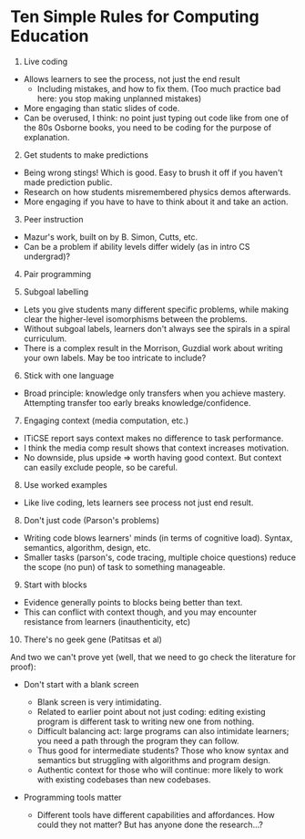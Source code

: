 # Ten Simple Rules for Computing Education

1. Live coding
 - Allows learners to see the process, not just the end result
   - Including mistakes, and how to fix them.  (Too much practice bad here: you stop making unplanned mistakes)
 - More engaging than static slides of code.
 - Can be overused, I think: no point just typing out code like from one of the 80s Osborne books, you need to be coding for the purpose of explanation.

2. Get students to make predictions
 - Being wrong stings!  Which is good.  Easy to brush it off if you haven't made prediction public.
 - Research on how students misremembered physics demos afterwards.
 - More engaging if you have to have to think about it and take an action.

3. Peer instruction
 - Mazur's work, built on by B. Simon, Cutts, etc.
 - Can be a problem if ability levels differ widely (as in intro CS undergrad)?

4. Pair programming

5. Subgoal labelling
 - Lets you give students many different specific problems, while making clear the higher-level isomorphisms between the problems.
 - Without subgoal labels, learners don't always see the spirals in a spiral curriculum.
 - There is a complex result in the Morrison, Guzdial work about writing your own labels.  May be too intricate to include?

6. Stick with one language
 - Broad principle: knowledge only transfers when you achieve mastery.  Attempting transfer too early breaks knowledge/confidence.

7. Engaging context (media computation, etc.)
 - ITiCSE report says context makes no difference to task performance.
 - I think the media comp result shows that context increases motivation.
 - No downside, plus upside => worth having good context.  But context can easily exclude people, so be careful.

8. Use worked examples
 - Like live coding, lets learners see process not just end result.

8. Don't just code (Parson's problems)
 - Writing code blows learners' minds (in terms of cognitive load).  Syntax, semantics, algorithm, design, etc.
 - Smaller tasks (parson's, code tracing, multiple choice questions) reduce the scope (no pun) of task to something manageable.

9. Start with blocks
 - Evidence generally points to blocks being better than text.
 - This can conflict with context though, and you may encounter resistance from learners (inauthenticity, etc)

10. There's no geek gene (Patitsas et al)

And two we can't prove yet (well, that we need to go check the literature for proof):

- Don't start with a blank screen
  - Blank screen is very intimidating.
  - Related to earlier point about not just coding: editing existing program is different task to writing new one from nothing.
  - Difficult balancing act: large programs can also intimidate learners; you need a path through the program they can follow.
  - Thus good for intermediate students?  Those who know syntax and semantics but struggling with algorithms and program design.
  - Authentic context for those who will continue: more likely to work with existing codebases than new codebases.

- Programming tools matter
  - Different tools have different capabilities and affordances.  How could they not matter?  But has anyone done the research...?
